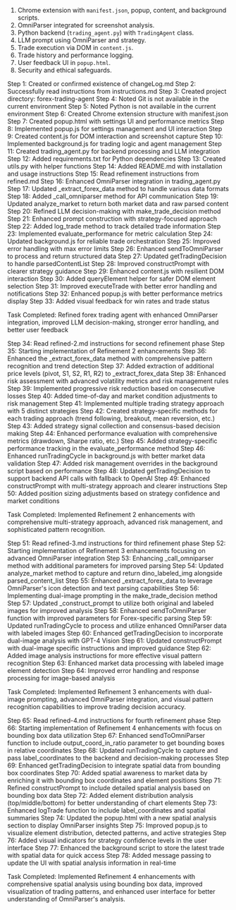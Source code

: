 1. Chrome extension with `manifest.json`, popup, content, and background scripts.
2. OmniParser integrated for screenshot analysis.
3. Python backend (`trading_agent.py`) with `TradingAgent` class.
4. LLM prompt using OmniParser and strategy.
5. Trade execution via DOM in `content.js`.
6. Trade history and performance logging.
7. User feedback UI in `popup.html`.
8. Security and ethical safeguards.

Step 1: Created or confirmed existence of changeLog.md
Step 2: Successfully read instructions from instructions.md
Step 3: Created project directory: forex-trading-agent
Step 4: Noted Git is not available in the current environment
Step 5: Noted Python is not available in the current environment
Step 6: Created Chrome extension structure with manifest.json
Step 7: Created popup.html with settings UI and performance metrics
Step 8: Implemented popup.js for settings management and UI interaction
Step 9: Created content.js for DOM interaction and screenshot capture
Step 10: Implemented background.js for trading logic and agent management
Step 11: Created trading_agent.py for backend processing and LLM integration
Step 12: Added requirements.txt for Python dependencies
Step 13: Created utils.py with helper functions
Step 14: Added README.md with installation and usage instructions
Step 15: Read refinement instructions from refined.md
Step 16: Enhanced OmniParser integration in trading_agent.py
Step 17: Updated _extract_forex_data method to handle various data formats
Step 18: Added _call_omniparser method for API communication
Step 19: Updated analyze_market to return both market data and raw parsed content
Step 20: Refined LLM decision-making with make_trade_decision method
Step 21: Enhanced prompt construction with strategy-focused approach
Step 22: Added log_trade method to track detailed trade information
Step 23: Implemented evaluate_performance for metric calculation
Step 24: Updated background.js for reliable trade orchestration
Step 25: Improved error handling with max error limits
Step 26: Enhanced sendToOmniParser to process and return structured data
Step 27: Updated getTradingDecision to handle parsedContentList
Step 28: Improved constructPrompt with clearer strategy guidance
Step 29: Enhanced content.js with resilient DOM interaction
Step 30: Added queryElement helper for safer DOM element selection
Step 31: Improved executeTrade with better error handling and notifications
Step 32: Enhanced popup.js with better performance metrics display
Step 33: Added visual feedback for win rates and trade status

Task Completed: Refined forex trading agent with enhanced OmniParser integration, improved LLM decision-making, stronger error handling, and better user feedback

Step 34: Read refined-2.md instructions for second refinement phase
Step 35: Starting implementation of Refinement 2 enhancements
Step 36: Enhanced the _extract_forex_data method with comprehensive pattern recognition and trend detection
Step 37: Added extraction of additional price levels (pivot, S1, S2, R1, R2) to _extract_forex_data
Step 38: Enhanced risk assessment with advanced volatility metrics and risk management rules
Step 39: Implemented progressive risk reduction based on consecutive losses
Step 40: Added time-of-day and market condition adjustments to risk management
Step 41: Implemented multiple trading strategy approach with 5 distinct strategies
Step 42: Created strategy-specific methods for each trading approach (trend following, breakout, mean reversion, etc.)
Step 43: Added strategy signal collection and consensus-based decision making
Step 44: Enhanced performance evaluation with comprehensive metrics (drawdown, Sharpe ratio, etc.)
Step 45: Added strategy-specific performance tracking in the evaluate_performance method
Step 46: Enhanced runTradingCycle in background.js with better market data validation
Step 47: Added risk management overrides in the background script based on performance
Step 48: Updated getTradingDecision to support backend API calls with fallback to OpenAI
Step 49: Enhanced constructPrompt with multi-strategy approach and clearer instructions
Step 50: Added position sizing adjustments based on strategy confidence and market conditions

Task Completed: Implemented Refinement 2 enhancements with comprehensive multi-strategy approach, advanced risk management, and sophisticated pattern recognition.

Step 51: Read refined-3.md instructions for third refinement phase
Step 52: Starting implementation of Refinement 3 enhancements focusing on advanced OmniParser integration
Step 53: Enhancing _call_omniparser method with additional parameters for improved parsing
Step 54: Updated analyze_market method to capture and return dino_labeled_img alongside parsed_content_list
Step 55: Enhanced _extract_forex_data to leverage OmniParser's icon detection and text parsing capabilities
Step 56: Implementing dual-image prompting in the make_trade_decision method
Step 57: Updated _construct_prompt to utilize both original and labeled images for improved analysis
Step 58: Enhanced sendToOmniParser function with improved parameters for Forex-specific parsing
Step 59: Updated runTradingCycle to process and utilize enhanced OmniParser data with labeled images
Step 60: Enhanced getTradingDecision to incorporate dual-image analysis with GPT-4 Vision
Step 61: Updated constructPrompt with dual-image specific instructions and improved guidance
Step 62: Added image analysis instructions for more effective visual pattern recognition
Step 63: Enhanced market data processing with labeled image element detection
Step 64: Improved error handling and response processing for image-based analysis

Task Completed: Implemented Refinement 3 enhancements with dual-image prompting, advanced OmniParser integration, and visual pattern recognition capabilities to improve trading decision accuracy.

Step 65: Read refined-4.md instructions for fourth refinement phase
Step 66: Starting implementation of Refinement 4 enhancements with focus on bounding box data utilization
Step 67: Enhanced sendToOmniParser function to include output_coord_in_ratio parameter to get bounding boxes in relative coordinates
Step 68: Updated runTradingCycle to capture and pass label_coordinates to the backend and decision-making processes
Step 69: Enhanced getTradingDecision to integrate spatial data from bounding box coordinates
Step 70: Added spatial awareness to market data by enriching it with bounding box coordinates and element positions
Step 71: Refined constructPrompt to include detailed spatial analysis based on bounding box data
Step 72: Added element distribution analysis (top/middle/bottom) for better understanding of chart elements
Step 73: Enhanced logTrade function to include label_coordinates and spatial summaries
Step 74: Updated the popup.html with a new spatial analysis section to display OmniParser insights
Step 75: Improved popup.js to visualize element distribution, detected patterns, and active strategies
Step 76: Added visual indicators for strategy confidence levels in the user interface
Step 77: Enhanced the background script to store the latest trade with spatial data for quick access
Step 78: Added message passing to update the UI with spatial analysis information in real-time

Task Completed: Implemented Refinement 4 enhancements with comprehensive spatial analysis using bounding box data, improved visualization of trading patterns, and enhanced user interface for better understanding of OmniParser's analysis.

